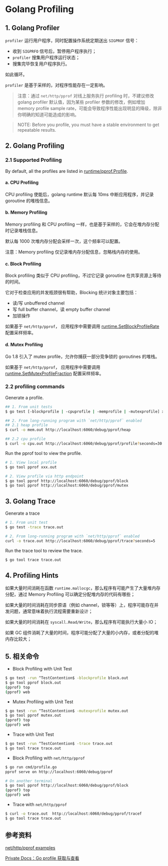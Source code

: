 # Golang Profiling

## 1. Golang Profiler

`profiler` 运行用户程序，同时配置操作系统定期送出 `SIGPROF` 信号：

- 收到 `SIGPRFO` 信号后，暂停用户程序执行；
- `profiler` 搜集用户程序运行状态；
- 搜集完毕恢复用户程序执行。

如此循环。

`profiler` 是基于采样的，对程序性能存在一定影响。

> 注意：通过 `net/http/pprof` 对线上服务执行 profiling 时，不建议修改 golang profiler 默认值，因为某些 profiler 参数的修改，例如增加 memory profile sample rate，可能会导致程序性能出现明显的降级，除非你明确的知道可能造成的影响。

> NOTE: Before you profile, you must have a stable environment to get repeatable results.

## 2. Golang Profiling

### 2.1 Supported Profiling

By default, all the profiles are listed in [runtime/pprof.Profile](https://pkg.go.dev/runtime/pprof#Profile).

#### a. CPU Profiling

 CPU profiling 使能后，golang runtime 默认每 10ms 中断应用程序，并记录 goroutine 的堆栈信息。

#### b. Memory Profiling

Memory profiling 和 CPU profiling 一样，也是基于采样的，它会在堆内存分配时记录堆栈信息。

默认每 1000 次堆内存分配会采样一次，这个频率可以配置。

注意：Memory profiling 仅记录堆内存分配信息，忽略栈内存的使用。

#### c. Block Profiling

Block profiling 类似于 CPU profiling，不过它记录 goroutine 在共享资源上等待的时间。

它对于检查应用的并发瓶颈很有帮助，Blocking 统计对象主要包括：

- 读/写 unbuffered channel
- 写 full buffer channel，读 empty buffer channel
- 加锁操作

如果基于 `net/http/pprof`， 应用程序中需要调用 [runtime.SetBlockProfileRate](https://pkg.go.dev/runtime#SetBlockProfileRate)  配置采样频率。

#### d. Mutex Profiling

Go 1.8 引入了 mutex profile，允许你捕获一部分竞争锁的 goroutines 的堆栈。

如果基于 `net/http/pprof`， 应用程序中需要调用 [runtime.SetMutexProfileFraction](https://pkg.go.dev/runtime#SetMutexProfileFraction) 配置采样频率。

### 2.2 profiling commands

Generate a profile.

```bash
## 1. From unit tests
$ go test [-blockprofile | -cpuprofile | -memprofile | -mutexprofile] xxx.out

## 2. From long-running program with `net/http/pprof` enabled
## 2.1 heap profile
$ curl -o mem.out http://localhost:6060/debug/pprof/heap

## 2.2 cpu profile
$ curl -o cpu.out http://localhost:6060/debug/pprof/profile?seconds=30
```

Run the pprof tool to view the profile.

```bash
# 1. View local profile
$ go tool pprof xxx.out

# 2. View profile via http endpoint
$ go tool pprof http://localhost:6060/debug/pprof/block
$ go tool pprof http://localhost:6060/debug/pprof/mutex
```

## 3. Golang Trace

Generate a trace

```bash
# 1. From unit test
$ go test -trace trace.out

# 2. From long-running program with `net/http/pprof` enabled
curl -o trace.out http://localhost:6060/debug/pprof/trace?seconds=5
```

Run the trace tool to review the trace.

```bash
$ go tool trace trace.out
```

## 4. Profiling Hints

如果大量时间消耗在函数 `runtime.mallocgc`，那么程序有可能产生了大量堆内存分配，通过 Memory Profiling 可以确定分配堆内存的代码有哪些；

如果大量的时间消耗在同步原语（例如 channel，锁等等）上，程序可能存在并发问题，通常意味着执行流程需要重新设计；

如果大量的时间消耗在 `syscall.Read/Write`，那么程序有可能执行大量小 IO；

如果 GC 组件消耗了大量的时间，程序可能分配了大量的小内存，或者分配的堆内存比较大；

## 5. 相关命令

- Block Profiling with Unit Test

```bash
$ go test -run ^TestContention$ -blockprofile block.out
$ go tool pprof block.out
(pprof) top
(pprof) web
```

- Mutex Profiling with Unit Test

```bash
$ go test -run ^TestContention$ -mutexprofile mutex.out
$ go tool pprof mutex.out
(pprof) top
(pprof) web
```

- Trace with Unit Test

```bash
$ go test -run ^TestContention$ -trace trace.out
$ go tool trace trace.out
```

- Block Profiling with `net/http/pprof`

```bash
$ go run cmd/profile.go
pprof serve on http://localhost:6060/debug/pprof

# On another terminal
$ go tool pprof http://localhost:6060/debug/pprof/block
(pprof) top
(pprof) web
```

- Trace with `net/http/pprof`

```bash
$ curl -o trace.out  http://localhost:6060/debug/pprof/tracef
$ go tool trace trace.out
```

## 参考资料

[net/http/pprof examples](https://pkg.go.dev/net/http/pprof@go1.20#hdr-Usage_examples)

[Private Docs：Go profile 获取与查看](https://github.com/matrixorigin/docs/blob/main/guide/debug/profiling-guide.md)

